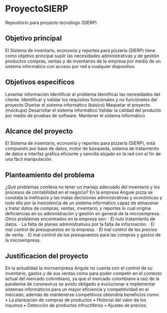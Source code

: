 # ProyectoSIERP
Repositorio para proyecto tecnólogo (SIERP)

## Objetivo principal
El Sistema de inventario, economía y reportes para pizzería (SIERP) tiene como objetivo principal suplir las necesidades administrativas y de gestión productos compras, ventas y de inventarios de la empresa por medio de un sistema informático con acceso por red a cualquier dispositivo.

## Objetivos especificos
Levantar información
Identificar el problema
Identificar las necesidades del cliente.
Identificar y validar los requisitos funciónales y no funcióneles del proyecto 
Diseñar el sistema informático (básico)
Maquetar el proyecto (mockups)
Desarrollar el sistema informático
Validar la calidad del producto por medio de pruebas de software.
Mantener el sistema informático

## Alcance del proyecto
El Sistema de inventario, economía y reportes para pizzería (SIERP), está compuesto por base de datos, motor de búsqueda, sistema de tratamiento de datos e interfaz gráfica eficiente y sencilla alojado en la red con el fin de una fácil manipulación.


## Planteamiento del problema
¿Qué problemas conlleva no tener un manejo adecuado del inventario y los procesos de contabilidad en el negocio?
En la empresa Anguie pizza se constata la ineficacia y las malas decisiones administrativas y económicas y todo ello por la inexistencia de un sistema informático capaz de almacenar y tratar datos de compras, ventas, inventario, y reportes lo cual origina deficiencias en su administración y gestión en general de la microempresa. Otros problemas encontrados en la empresa son:
·	El nulo tratamiento de datos. 
·	La falta de planes administrativos por la falta de información.
·	El mal control de presupuestos en la empresa.
·	El mal control de los precios de venta.
·	El mal control de los presupuestos para las compras y gastos de la microempresa.

## Justificacion del proyecto
En la actualidad la microempresa Anguie no cuenta con el control de su inventario, gastos y de sus ventas como para poder competir en el contexto actual del mercado colombiano, ya que el mercado colombiano a raíz de la pandemia de coronavirus se avisto obligado a evolucionar e implementar sistemas informáticos para un mayor eficiencia y competitividad en el mercado; además de mantenerse competitivos obtendría beneficios como:
•	La planeación de compras de productos 
•	Historial del valor de los insumos
•	Detección de productos infructíferos
•	Ajustes de precios

